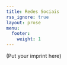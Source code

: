 ```yaml
---
title: Redes Sociais
rss_ignore: true
layout: prose
menu:
  footer:
    weight: 1
---
```


(Put your imprint here)
